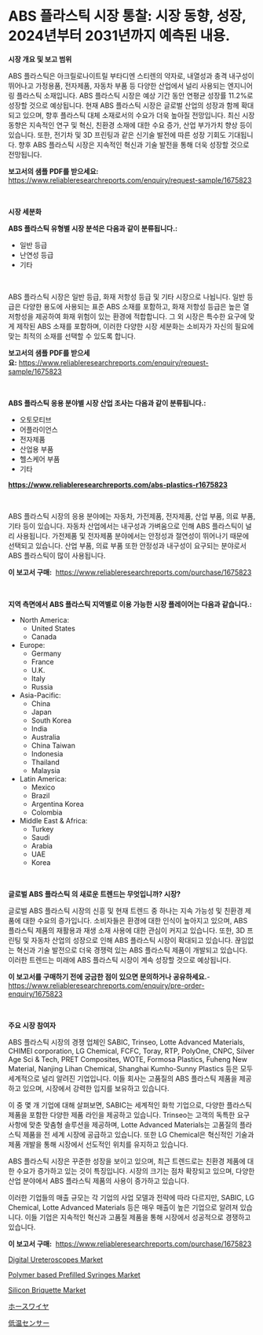 <p><h1>ABS 플라스틱 시장 통찰: 시장 동향, 성장, 2024년부터 2031년까지 예측된 내용.</h1></p><p><strong>시장 개요 및 보고 범위</strong></p>
<p><p>ABS 플라스틱은 아크릴로나이트릴 부타디엔 스티렌의 약자로, 내열성과 충격 내구성이 뛰어나고 가정용품, 전자제품, 자동차 부품 등 다양한 산업에서 널리 사용되는 엔지니어링 플라스틱 소재입니다. ABS 플라스틱 시장은 예상 기간 동안 연평균 성장률 11.2%로 성장할 것으로 예상됩니다. 현재 ABS 플라스틱 시장은 글로벌 산업의 성장과 함께 확대되고 있으며, 향후 플라스틱 대체 소재로서의 수요가 더욱 높아질 전망입니다. 최신 시장 동향은 지속적인 연구 및 혁신, 친환경 소재에 대한 수요 증가, 산업 부가가치 향상 등이 있습니다. 또한, 전기차 및 3D 프린팅과 같은 신기술 발전에 따른 성장 기회도 기대됩니다. 향후 ABS 플라스틱 시장은 지속적인 혁신과 기술 발전을 통해 더욱 성장할 것으로 전망됩니다.</p></p>
<p><strong>보고서의 샘플 PDF를 받으세요:</strong> <a href="https://www.reliableresearchreports.com/enquiry/request-sample/1675823">https://www.reliableresearchreports.com/enquiry/request-sample/1675823</a></p>
<p>&nbsp;</p>
<p><strong>시장 세분화</strong></p>
<p><strong>ABS 플라스틱 유형별 시장 분석은 다음과 같이 분류됩니다.:</strong></p>
<p><ul><li>일반 등급</li><li>난연성 등급</li><li>기타</li></ul></p>
<p>&nbsp;</p>
<p><p>ABS 플라스틱 시장은 일반 등급, 화재 저항성 등급 및 기타 시장으로 나뉩니다. 일반 등급은 다양한 용도에 사용되는 표준 ABS 소재를 포함하고, 화재 저항성 등급은 높은 열 저항성을 제공하여 화재 위험이 있는 환경에 적합합니다. 그 외 시장은 특수한 요구에 맞게 제작된 ABS 소재를 포함하며, 이러한 다양한 시장 세분화는 소비자가 자신의 필요에 맞는 최적의 소재를 선택할 수 있도록 합니다.</p></p>
<p><strong>보고서의 샘플 PDF를 받으세요:</strong>&nbsp;<a href="https://www.reliableresearchreports.com/enquiry/request-sample/1675823">https://www.reliableresearchreports.com/enquiry/request-sample/1675823</a></p>
<p>&nbsp;</p>
<p><strong> ABS 플라스틱 응용 분야별 시장 산업 조사는 다음과 같이 분류됩니다.:</strong></p>
<p><ul><li>오토모티브</li><li>어플라이언스</li><li>전자제품</li><li>산업용 부품</li><li>헬스케어 부품</li><li>기타</li></ul></p>
<p><strong><a href="https://www.reliableresearchreports.com/abs-plastics-r1675823">https://www.reliableresearchreports.com/abs-plastics-r1675823</a></strong></p>
<p>&nbsp;</p>
<p><p>ABS 플라스틱 시장의 응용 분야에는 자동차, 가전제품, 전자제품, 산업 부품, 의료 부품, 기타 등이 있습니다. 자동차 산업에서는 내구성과 가벼움으로 인해 ABS 플라스틱이 널리 사용됩니다. 가전제품 및 전자제품 분야에서는 안정성과 절연성이 뛰어나기 때문에 선택되고 있습니다. 산업 부품, 의료 부품 또한 안정성과 내구성이 요구되는 분야로서 ABS 플라스틱이 많이 사용됩니다.</p></p>
<p><strong>이 보고서 구매:</strong>&nbsp; <a href="https://www.reliableresearchreports.com/purchase/1675823">https://www.reliableresearchreports.com/purchase/1675823</a></p>
<p>&nbsp;</p>
<p><strong>지역 측면에서 ABS 플라스틱 지역별로 이용 가능한 시장 플레이어는 다음과 같습니다.:</strong></p>
<p><ul>
    <li>
        North America:
        <ul>
            <li>United States</li>
            <li>Canada</li>
        </ul>
    </li>
    <li>
        Europe:
        <ul>
            <li>Germany</li>
            <li>France</li>
            <li>U.K.</li>
            <li>Italy</li>
            <li>Russia</li>
        </ul>
    </li>
    <li>
        Asia-Pacific:
        <ul>
            <li>China</li>
            <li>Japan</li>
            <li>South Korea</li>
            <li>India</li>
            <li>Australia</li>
            <li>China Taiwan</li>
            <li>Indonesia</li>
            <li>Thailand</li>
            <li>Malaysia</li>
        </ul>
    </li>
    <li>
        Latin America:
        <ul>
            <li>Mexico</li>
            <li>Brazil</li>
            <li>Argentina Korea</li>
            <li>Colombia</li>
        </ul>
    </li>
    <li>
        Middle East & Africa:
        <ul>
            <li>Turkey</li>
            <li>Saudi</li>
            <li>Arabia</li>
            <li>UAE</li>
            <li>Korea</li>
        </ul>
    </li>
    </ul></p>
<p>&nbsp;</p>
<p><strong>글로벌 ABS 플라스틱 의 새로운 트렌드는 무엇입니까? 시장?</strong></p>
<p><p>글로벌 ABS 플라스틱 시장의 신흥 및 현재 트렌드 중 하나는 지속 가능성 및 친환경 제품에 대한 수요의 증가입니다. 소비자들은 환경에 대한 인식이 높아지고 있으며, ABS 플라스틱 제품의 재활용과 재생 소재 사용에 대한 관심이 커지고 있습니다. 또한, 3D 프린팅 및 자동차 산업의 성장으로 인해 ABS 플라스틱 시장이 확대되고 있습니다. 끊임없는 혁신과 기술 발전으로 더욱 경쟁력 있는 ABS 플라스틱 제품이 개발되고 있습니다. 이러한 트렌드는 미래에 ABS 플라스틱 시장이 계속 성장할 것으로 예상됩니다.</p></p>
<p><strong>이 보고서를 구매하기 전에 궁금한 점이 있으면 문의하거나 공유하세요.</strong>- <a href="https://www.reliableresearchreports.com/enquiry/pre-order-enquiry/1675823">https://www.reliableresearchreports.com/enquiry/pre-order-enquiry/1675823</a></p>
<p>&nbsp;</p>
<p><strong>주요 시장 참여자</strong></p>
<p><p>ABS 플라스틱 시장의 경쟁 업체인 SABIC, Trinseo, Lotte Advanced Materials, CHIMEI corporation, LG Chemical, FCFC, Toray, RTP, PolyOne, CNPC, Silver Age Sci & Tech, PRET Composites, WOTE, Formosa Plastics, Fuheng New Material, Nanjing Lihan Chemical, Shanghai Kumho-Sunny Plastics 등은 모두 세계적으로 널리 알려진 기업입니다. 이들 회사는 고품질의 ABS 플라스틱 제품을 제공하고 있으며, 시장에서 강력한 입지를 보유하고 있습니다.</p><p>이 중 몇 개 기업에 대해 살펴보면, SABIC는 세계적인 화학 기업으로, 다양한 플라스틱 제품을 포함한 다양한 제품 라인을 제공하고 있습니다. Trinseo는 고객의 독특한 요구 사항에 맞춘 맞춤형 솔루션을 제공하며, Lotte Advanced Materials는 고품질의 플라스틱 제품을 전 세계 시장에 공급하고 있습니다. 또한 LG Chemical은 혁신적인 기술과 제품 개발을 통해 시장에서 선도적인 위치를 유지하고 있습니다.</p><p>ABS 플라스틱 시장은 꾸준한 성장을 보이고 있으며, 최근 트렌드로는 친환경 제품에 대한 수요가 증가하고 있는 것이 특징입니다. 시장의 크기는 점차 확장되고 있으며, 다양한 산업 분야에서 ABS 플라스틱 제품의 사용이 증가하고 있습니다.</p><p>이러한 기업들의 매출 규모는 각 기업의 사업 모델과 전략에 따라 다르지만, SABIC, LG Chemical, Lotte Advanced Materials 등은 매우 매출이 높은 기업으로 알려져 있습니다. 이들 기업은 지속적인 혁신과 고품질 제품을 통해 시장에서 성공적으로 경쟁하고 있습니다.</p></p>
<p><strong>이 보고서 구매:</strong>&nbsp;&nbsp;<a href="https://www.reliableresearchreports.com/purchase/1675823">https://www.reliableresearchreports.com/purchase/1675823</a></p>
<p><p><a href="https://github.com/mabutironaldo/Market-Research-Report-List-4/blob/main/digital-ureteroscopes-market.md">Digital Ureteroscopes Market</a></p><p><a href="https://github.com/Paul14Anderson63/Market-Research-Report-List-3/blob/main/polymer-based-prefilled-syringes-market.md">Polymer based Prefilled Syringes Market</a></p><p><a href="https://issuu.com/reportprime-2/docs/silicon-briquette-market-size-2030.pptx">Silicon Briquette Market</a></p><p><a href="https://github.com/dadanedu33/Market-Research-Report-List-1/blob/main/609511323346.md">ホースワイヤ</a></p><p><a href="https://github.com/ihabdkwlxs948/Market-Research-Report-List-1/blob/main/726626723345.md">低温センサー</a></p></p>